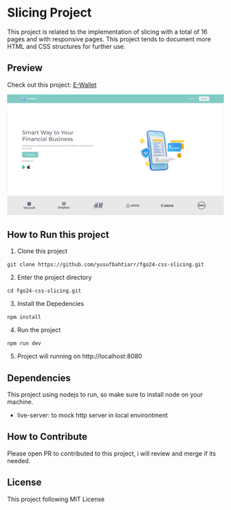 # Slicing Project
This project is related to the implementation of slicing with a total of 16 pages and with responsive pages. This project tends to document more HTML and CSS structures for further use.

## Preview
Check out this project: [E-Wallet](https://yusufbahtiarr.github.io/fgo24-css-slicing/)  

![Preview](./img/image2.png)

## How to Run this project

1. Clone this project
```
git clone https://github.com/yusufbahtiarr/fgo24-css-slicing.git
```
2. Enter the project directory
```
cd fgo24-css-slicing.git
```
3. Install the Depedencies
```
npm install
```
4. Run the project
```
npm run dev
```
5. Project will running on http://localhost:8080

## Dependencies

This project using nodejs to run, so make sure to install node on your machine.
- live-server: to mock http server in local environtment

## How to Contribute

Please open PR to contributed to this project, i will review and merge if its needed.

## License

This project following MIT License

